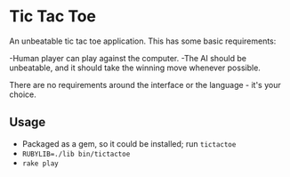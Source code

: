 # Tic Tac Toe

An unbeatable tic tac toe application. This has some basic requirements:

-Human player can play against the computer.
-The AI should be unbeatable, and it should take the winning move whenever possible.

There are no requirements around the interface or the language - it's your choice.

## Usage

- Packaged as a gem, so it could be installed; run `tictactoe`
- `RUBYLIB=./lib bin/tictactoe`
- `rake play`
